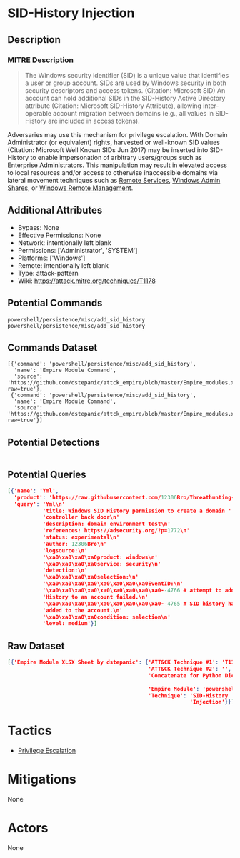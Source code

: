 
# SID-History Injection

## Description

### MITRE Description

> The Windows security identifier (SID) is a unique value that identifies a user or group account. SIDs are used by Windows security in both security descriptors and access tokens. (Citation: Microsoft SID) An account can hold additional SIDs in the SID-History Active Directory attribute (Citation: Microsoft SID-History Attribute), allowing inter-operable account migration between domains (e.g., all values in SID-History are included in access tokens).

Adversaries may use this mechanism for privilege escalation. With Domain Administrator (or equivalent) rights, harvested or well-known SID values (Citation: Microsoft Well Known SIDs Jun 2017) may be inserted into SID-History to enable impersonation of arbitrary users/groups such as Enterprise Administrators. This manipulation may result in elevated access to local resources and/or access to otherwise inaccessible domains via lateral movement techniques such as [Remote Services](https://attack.mitre.org/techniques/T1021), [Windows Admin Shares](https://attack.mitre.org/techniques/T1077), or [Windows Remote Management](https://attack.mitre.org/techniques/T1028).

## Additional Attributes

* Bypass: None
* Effective Permissions: None
* Network: intentionally left blank
* Permissions: ['Administrator', 'SYSTEM']
* Platforms: ['Windows']
* Remote: intentionally left blank
* Type: attack-pattern
* Wiki: https://attack.mitre.org/techniques/T1178

## Potential Commands

```
powershell/persistence/misc/add_sid_history
powershell/persistence/misc/add_sid_history
```

## Commands Dataset

```
[{'command': 'powershell/persistence/misc/add_sid_history',
  'name': 'Empire Module Command',
  'source': 'https://github.com/dstepanic/attck_empire/blob/master/Empire_modules.xlsx?raw=true'},
 {'command': 'powershell/persistence/misc/add_sid_history',
  'name': 'Empire Module Command',
  'source': 'https://github.com/dstepanic/attck_empire/blob/master/Empire_modules.xlsx?raw=true'}]
```

## Potential Detections

```json

```

## Potential Queries

```json
[{'name': 'Yml',
  'product': 'https://raw.githubusercontent.com/12306Bro/Threathunting-book/master/{}',
  'query': 'Yml\n'
           'title: Windows SID History permission to create a domain '
           'controller back door\n'
           'description: domain environment test\n'
           'references: https://adsecurity.org/?p=1772\n'
           'status: experimental\n'
           'author: 12306Bro\n'
           'logsource:\n'
           '\xa0\xa0\xa0\xa0product: windows\n'
           '\xa0\xa0\xa0\xa0service: security\n'
           'detection:\n'
           '\xa0\xa0\xa0\xa0selection:\n'
           '\xa0\xa0\xa0\xa0\xa0\xa0\xa0\xa0EventID:\n'
           '\xa0\xa0\xa0\xa0\xa0\xa0\xa0\xa0\xa0--4766 # attempt to add SID '
           'History to an account failed.\n'
           '\xa0\xa0\xa0\xa0\xa0\xa0\xa0\xa0\xa0--4765 # SID history has been '
           'added to the account.\n'
           '\xa0\xa0\xa0\xa0condition: selection\n'
           'level: medium'}]
```

## Raw Dataset

```json
[{'Empire Module XLSX Sheet by dstepanic': {'ATT&CK Technique #1': 'T1178',
                                            'ATT&CK Technique #2': '',
                                            'Concatenate for Python Dictionary': '"powershell/persistence/misc/add_sid_history":  '
                                                                                 '["T1178"],',
                                            'Empire Module': 'powershell/persistence/misc/add_sid_history',
                                            'Technique': 'SID-History '
                                                         'Injection'}}]
```

# Tactics


* [Privilege Escalation](../tactics/Privilege-Escalation.md)


# Mitigations

None

# Actors

None
